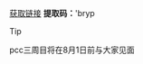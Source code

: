 
[获取链接](https://pan.baidu.com/s/1O3FY-eV5Nc3aBGvzQyoesA?pwd=bryp)
**提取码：**'bryp 
> [!TIP]
> pcc三周目将在8月1日前与大家见面
